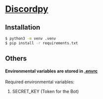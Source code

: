 # [Discordpy](https://discordpy.readthedocs.io/)

## Installation

```bash
$ python3 -m venv .venv
$ pip install -r requirements.txt
```

## Others

#### Environmental variables are stored in [.envrc](https://direnv.net/)

Required environmental variables:

1.  SECRET_KEY (Token for the Bot)
